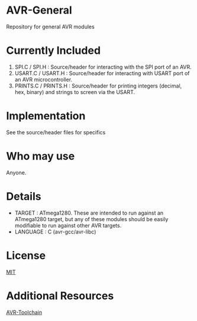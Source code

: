 # AVR-General
Repository for general AVR modules


# Currently Included
1) SPI.C / SPI.H : Source/header for interacting with the SPI port of an AVR.
2) USART.C / USART.H : Source/header for interacting with USART port of an AVR microcontroller.   
3) PRINTS.C / PRINTS.H : Source/header for printing integers (decimal, hex, binary) and strings to screen via the USART.


# Implementation
See the source/header files for specifics


# Who may use
Anyone.


# Details
* TARGET : ATmega1280.  These are intended to run against an ATmega1280 target, but any of these modules should be easily modifiable to run against other AVR targets.
* LANGUAGE : C (avr-gcc/avr-libc)


# License
[MIT](https://github.com/jsfain/avr-general/license)


# Additional Resources
[AVR-Toolchain](https://github.com/osx-cross/homebrew-avr)
